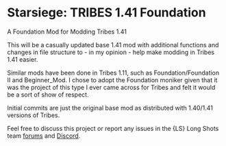 # Starsiege: TRIBES 1.41 Foundation
A Foundation Mod for Modding Tribes 1.41

This will be a casually updated base 1.41 mod with additional functions and changes in file structure to - in my opinion - help make modding in Tribes 1.41 easier.

Similar mods have been done in Tribes 1.11, such as Foundation/Foundation II and Beginner_Mod. I chose to adopt the Foundation moniker given that it was the project of this type I ever came across for Tribes and felt it would be a sort of show of respect. 

Initial commits are just the original base mod as distributed with 1.40/1.41 versions of Tribes.

Feel free to discuss this project or report any issues in the {LS} Long Shots team [forums](https://longshots.mk0.pw/forums/) and [Discord](https://longshots.mk0.pw/discord/).
